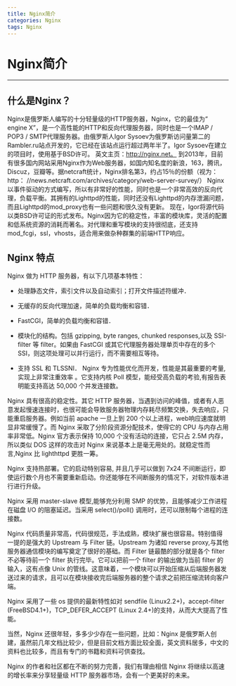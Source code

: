 ```yaml
---
title: Nginx简介
categories: Nginx
tags: Nginx
---
```

# Nginx简介
---
## 什么是Nginx？
Nginx是俄罗斯人编写的十分轻量级的HTTP服务器，Nginx，它的最佳为“ engine X”，是一个高性能的HTTP和反向代理服务器，同时也是一个IMAP / POP3 / SMTP代理服务器。由俄罗斯人Igor Sysoev为俄罗斯访问量第二的Rambler.ru站点开发的，它已经在该站点运行超过两年半了。Igor Sysoev在建立的项目时，使用基于BSD许可。
英文主页：http://nginx.net。
到2013年，目前有很多国内网站采用Nginx作为Web服务器，如国内知名度的新浪，163，腾讯，Discuz，豆瓣等。据netcraft统计，Nginx排名第3，约占15％的份额（视为：http： //news.netcraft.com/archives/category/web-server-survey/）
Nginx以事件驱动的方式编写，所以有非常好的性能，同时也是一个非常高效的反向代理，负载平衡。其拥有的Lighttpd的性能，同时还没有Lighttpd的内存泄漏问题，而且Lighttpd的mod_proxy也有一些问题和很久没有更新。
现在，Igor将源代码以类BSD许可证的形式发布。Nginx因为它的稳定性，丰富的模块库，灵活的配置和低系统资源的消耗而著名。对代理和重写模块的支持很彻底，还支持mod_fcgi，ssl，vhosts，适合用来做杂种群集的前端HTTP响应。

## Nginx 特点
Nginx 做为 HTTP 服务器，有以下几项基本特性：

* 处理静态文件，索引文件以及自动索引；打开文件描述符缓冲．

* 无缓存的反向代理加速，简单的负载均衡和容错．

* FastCGI，简单的负载均衡和容错．

* 模块化的结构。包括 gzipping, byte ranges, chunked responses,以及 SSI-filter 等 filter。如果由 FastCGI 或其它代理服务器处理单页中存在的多个 SSI，则这项处理可以并行运行，而不需要相互等待。

* 支持 SSL 和 TLSSNI．
Nginx 专为性能优化而开发，性能是其最重要的考量,实现上非常注重效率 。它支持内核 Poll 模型，能经受高负载的考验,有报告表明能支持高达 50,000 个并发连接数。

Nginx 具有很高的稳定性。其它 HTTP 服务器，当遇到访问的峰值，或者有人恶意发起慢速连接时，也很可能会导致服务器物理内存耗尽频繁交换，失去响应，只能重启服务器。例如当前 apache 一旦上到 200 个以上进程，web响应速度就明显非常缓慢了。而 Nginx 采取了分阶段资源分配技术，使得它的 CPU 与内存占用率非常低。Nginx 官方表示保持 10,000 个没有活动的连接，它只占 2.5M 内存，所以类似 DOS 这样的攻击对 Nginx 来说基本上是毫无用处的。就稳定性而言,Nginx 比 lighthttpd 更胜一筹。

Nginx 支持热部署。它的启动特别容易, 并且几乎可以做到 7x24 不间断运行，即使运行数个月也不需要重新启动。你还能够在不间断服务的情况下，对软件版本进行进行升级。

Nginx 采用 master-slave 模型,能够充分利用 SMP 的优势，且能够减少工作进程在磁盘 I/O 的阻塞延迟。当采用 select()/poll() 调用时，还可以限制每个进程的连接数。

Nginx 代码质量非常高，代码很规范，手法成熟，模块扩展也很容易。特别值得一提的是强大的 Upstream 与 Filter 链。Upstream 为诸如 reverse proxy,与其他服务器通信模块的编写奠定了很好的基础。而 Filter 链最酷的部分就是各个 filter 不必等待前一个 filter 执行完毕。它可以把前一个 filter 的输出做为当前 filter 的输入，这有点像 Unix 的管线。这意味着，一个模块可以开始压缩从后端服务器发送过来的请求，且可以在模块接收完后端服务器的整个请求之前把压缩流转向客户端。

Nginx 采用了一些 os 提供的最新特性如对 sendfile (Linux2.2+)，accept-filter (FreeBSD4.1+)，TCP_DEFER_ACCEPT (Linux 2.4+)的支持，从而大大提高了性能。

当然，Nginx 还很年轻，多多少少存在一些问题，比如：Nginx 是俄罗斯人创建，虽然前几年文档比较少，但是目前文档方面比较全面，英文资料居多，中文的资料也比较多，而且有专门的书籍和资料可供查找。

Nginx 的作者和社区都在不断的努力完善，我们有理由相信 Nginx 将继续以高速的增长率来分享轻量级 HTTP 服务器市场，会有一个更美好的未来。